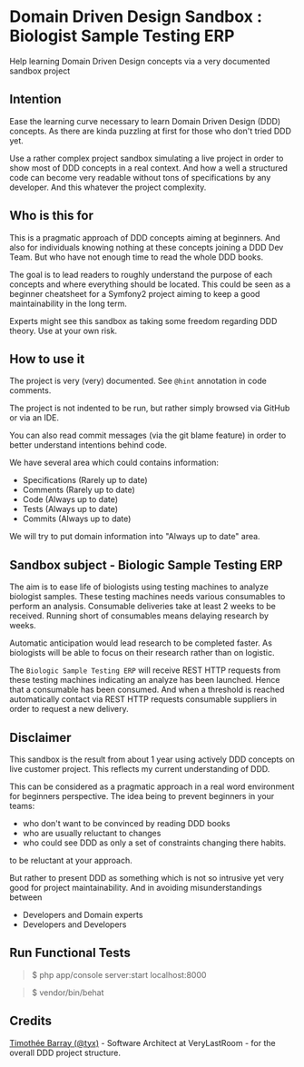 # Domain Driven Design Sandbox : Biologist Sample Testing ERP

Help learning Domain Driven Design concepts via a very documented sandbox project

## Intention

Ease the learning curve necessary to learn Domain Driven Design (DDD) concepts.
As there are kinda puzzling at first for those who don't tried DDD yet.

Use a rather complex project sandbox simulating a live project in order to show most of DDD concepts in a real context.
And how a well a structured code can become very readable without tons of specifications by any developer.
And this whatever the project complexity.

## Who is this for

This is a pragmatic approach of DDD concepts aiming at beginners.
And also for individuals knowing nothing at these concepts joining a DDD Dev Team.
But who have not enough time to read the whole DDD books.

The goal is to lead readers to roughly understand the purpose of each concepts and where everything should be located.
This could be seen as a beginner cheatsheet for a Symfony2 project aiming to keep a good maintainability in the long term.


Experts might see this sandbox as taking some freedom regarding DDD theory.
Use at your own risk.

## How to use it

The project is very (very) documented.
See `@hint` annotation in code comments.

The project is not indented to be run, but rather simply browsed via GitHub or via an IDE.

You can also read commit messages (via the git blame feature) in order to better understand intentions behind code.

We have several area which could contains information:

- Specifications (Rarely up to date)
- Comments (Rarely up to date)
- Code (Always up to date)
- Tests (Always up to date)
- Commits (Always up to date)

We will try to put domain information into "Always up to date" area.

## Sandbox subject - Biologic Sample Testing ERP

The aim is to ease life of biologists using testing machines to analyze biologist samples.
These testing machines needs various consumables to perform an analysis.
Consumable deliveries take at least 2 weeks to be received.
Running short of consumables means delaying research by weeks.

Automatic anticipation would lead research to be completed faster.
As biologists will be able to focus on their research rather than on logistic.

The `Biologic Sample Testing ERP` will receive REST HTTP requests from these testing machines indicating an analyze has been launched.
Hence that a consumable has been consumed.
And when a threshold is reached automatically contact via REST HTTP requests consumable suppliers in order to request a new delivery.

## Disclaimer

This sandbox is the result from about 1 year using actively DDD concepts on live customer project.
This reflects my current understanding of DDD.

This can be considered as a pragmatic approach in a real word environment for beginners perspective.
The idea being to prevent beginners in your teams:
- who don't want to be convinced by reading DDD books
- who are usually reluctant to changes
- who could see DDD as only a set of constraints changing there habits.

to be reluctant at your approach.

But rather to present DDD as something which is not so intrusive yet very good for project maintainability.
And in avoiding misunderstandings between
- Developers and Domain experts
- Developers and Developers

## Run Functional Tests

> $ php app/console server:start localhost:8000

> $ vendor/bin/behat


## Credits

[Timothée Barray (@tyx)](https://github.com/tyx) - Software Architect at VeryLastRoom - for the overall DDD project structure.

